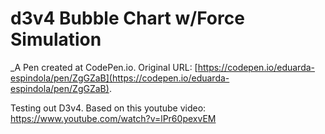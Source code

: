 # d3v4 Bubble Chart w/Force Simulation
 _A Pen created at CodePen.io. Original URL: [https://codepen.io/eduarda-espindola/pen/ZgGZaB](https://codepen.io/eduarda-espindola/pen/ZgGZaB).

 Testing out D3v4. 
Based on this youtube video: 
https://www.youtube.com/watch?v=lPr60pexvEM